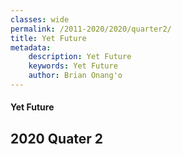```yaml
---
classes: wide
permalink: /2011-2020/2020/quarter2/
title: Yet Future
metadata:
    description: Yet Future
    keywords: Yet Future
    author: Brian Onang'o
---
```


#### Yet Future

## 2020 Quater 2
